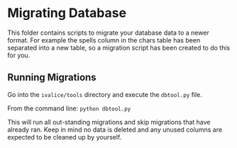 Migrating Database
========================

This folder contains scripts to migrate your database data to a newer format. 
For example the spells column in the chars table has been separated into 
a new table, so a migration script has been created to do this for you.

## Running Migrations

Go into the `ivalice/tools` directory and execute the `dbtool.py` file.

From the command line: `python dbtool.py`

This will run all out-standing migrations and skip migrations that have already ran. 
Keep in mind no data is deleted and any unused columns are expected to be cleaned up by yourself.


